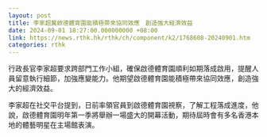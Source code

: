```yaml
---
layout: post
title: 李家超冀啟德體育園能積極帶來協同效應　創造強大經濟效益
date: 2024-09-01 18:27:00.000000000 +08:00
link: https://news.rthk.hk/rthk/ch/component/k2/1768608-20240901.htm
categories: rthk
---
```


行政長官李家超要求跨部門工作小組，確保啟德體育園順利如期落成啟用，提醒人員留意執行細節，加強應變能力。他期望啟德體育園能積極帶來協同效應，創造強大的經濟效益。

李家超在社交平台提到，日前率領官員到啟德體育園視察，了解工程落成進度，他說，啟德體育園明年第一季將舉辦一場盛大的開幕活動，期待屆時會有多名香港本地的體藝明星在主場館表演。
